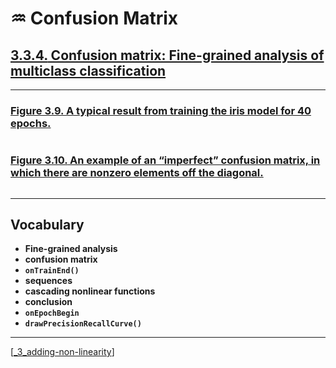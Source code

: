 # ♒️ Confusion Matrix

## [**3.3.4.** Confusion matrix: Fine-grained analysis of multiclass classification](https://livebook.manning.com/book/deep-learning-with-javascript/chapter-3/1)

---

### [**Figure 3.9.** A typical result from training the iris model for 40 epochs.](https://livebook.manning.com/book/deep-learning-with-javascript/chapter-3/ch03fig09)

<img src="">

### [**Figure 3.10.** An example of an “imperfect” confusion matrix, in which there are nonzero elements off the diagonal.](https://livebook.manning.com/book/deep-learning-with-javascript/chapter-3/ch03fig10)

<img src="">

---

## **Vocabulary**

- **Fine-grained analysis**
- **confusion matrix**
- **`onTrainEnd()`**
- **sequences**
- **cascading nonlinear functions**
- **conclusion**
- **`onEpochBegin`**
- **`drawPrecisionRecallCurve()`**

---

[[_3_adding-non-linearity]]

[//begin]: # "Autogenerated link references for markdown compatibility"
[_3_adding-non-linearity]: ../_3_adding-non-linearity.md "♒️ NON-LINEARITY"
[//end]: # "Autogenerated link references"

